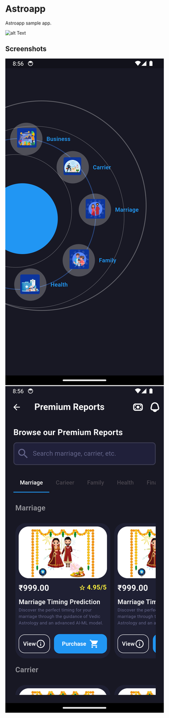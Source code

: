 # Astroapp

Astroapp sample app.

![alt Text](https://github.com/Princeku94/astroapp/blob/main/astrogif.gif)

## Screenshots

![alt text](https://github.com/Princeku94/astroapp/blob/main/Screenshot_1727709987.png)
![alt text](https://github.com/Princeku94/astroapp/blob/main/Screenshot_1727709992.png)


